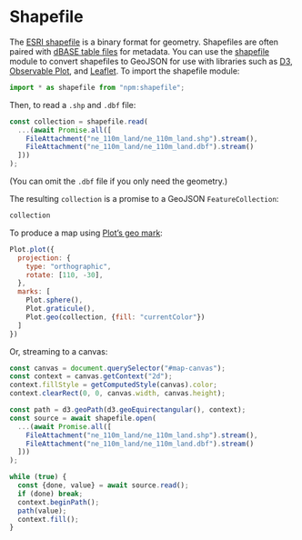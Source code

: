 # Shapefile

The [ESRI shapefile](http://www.esri.com/library/whitepapers/pdfs/shapefile.pdf) is a binary format for geometry. Shapefiles are often paired with [dBASE table files](http://www.digitalpreservation.gov/formats/fdd/fdd000326.shtml) for metadata. You can use the [shapefile](https://github.com/mbostock/shapefile) module to convert shapefiles to GeoJSON for use with libraries such as [D3](./d3), [Observable Plot](./plot), and [Leaflet](./leaflet). To import the shapefile module:

```js echo
import * as shapefile from "npm:shapefile";
```

Then, to read a `.shp` and `.dbf` file:

```js echo
const collection = shapefile.read(
  ...(await Promise.all([
    FileAttachment("ne_110m_land/ne_110m_land.shp").stream(),
    FileAttachment("ne_110m_land/ne_110m_land.dbf").stream()
  ]))
);
```

(You can omit the `.dbf` file if you only need the geometry.)

The resulting `collection` is a promise to a GeoJSON `FeatureCollection`:

```js echo
collection
```

To produce a map using [Plot’s geo mark](https://observablehq.com/plot/marks/geo):

```js echo
Plot.plot({
  projection: {
    type: "orthographic",
    rotate: [110, -30],
  },
  marks: [
    Plot.sphere(),
    Plot.graticule(),
    Plot.geo(collection, {fill: "currentColor"})
  ]
})
```

Or, streaming to a canvas:

<figure style="max-width: 100%;">
  <canvas id="map-canvas" width="960" height="491"></canvas>
</figure>

```js echo
const canvas = document.querySelector("#map-canvas");
const context = canvas.getContext("2d");
context.fillStyle = getComputedStyle(canvas).color;
context.clearRect(0, 0, canvas.width, canvas.height);

const path = d3.geoPath(d3.geoEquirectangular(), context);
const source = await shapefile.open(
  ...(await Promise.all([
    FileAttachment("ne_110m_land/ne_110m_land.shp").stream(),
    FileAttachment("ne_110m_land/ne_110m_land.dbf").stream()
  ]))
);

while (true) {
  const {done, value} = await source.read();
  if (done) break;
  context.beginPath();
  path(value);
  context.fill();
}
```
